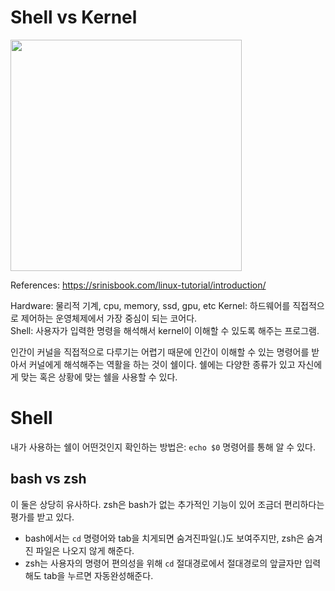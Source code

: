 # Shell vs Kernel

 <img src="https://srinisbookcom.files.wordpress.com/2020/11/bb6fa-kernel_shell.jpg" width="370">
 
 References: https://srinisbook.com/linux-tutorial/introduction/

Hardware: 물리적 기계, cpu, memory, ssd, gpu, etc
Kernel: 하드웨어를 직접적으로 제어하는 운영체제에서 가장 중심이 되는 코어다.  
Shell: 사용자가 입력한 명령을 해석해서 kernel이 이해할 수 있도록 해주는 프로그램.

인간이 커널을 직접적으로 다루기는 어렵기 때문에 인간이 이해할 수 있는 명령어를 받아서 커널에게 해석해주는 역활을 하는 것이 쉘이다.
쉘에는 다양한 종류가 있고 자신에게 맞는 혹은 상황에 맞는 쉘을 사용할 수 있다.

# Shell

내가 사용하는 쉘이 어떤것인지 확인하는 방법은: `echo $0` 명령어를 통해 알 수 있다.

## bash vs zsh

이 둘은 상당히 유사하다. zsh은 bash가 없는 추가적인 기능이 있어 조금더 편리하다는 평가를 받고 있다.

- bash에서는 `cd` 명령어와 tab을 치게되면 숨겨진파일(.)도 보여주지만, zsh은 숨겨진 파일은 나오지 않게 해준다.
- zsh는 사용자의 명령어 편의성을 위해 `cd` 절대경로에서 절대경로의 앞글자만 입력해도 tab을 누르면 자동완성해준다.
